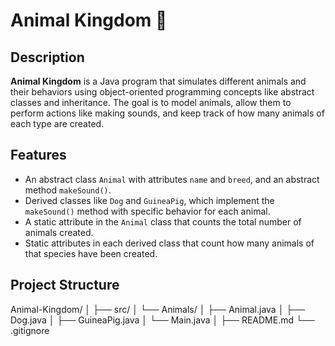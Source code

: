 # Animal Kingdom 🦁

## Description
**Animal Kingdom** is a Java program that simulates different animals and their behaviors using object-oriented programming concepts like abstract classes and inheritance. The goal is to model animals, allow them to perform actions like making sounds, and keep track of how many animals of each type are created.

## Features
- An abstract class `Animal` with attributes `name` and `breed`, and an abstract method `makeSound()`.
- Derived classes like `Dog` and `GuineaPig`, which implement the `makeSound()` method with specific behavior for each animal.
- A static attribute in the `Animal` class that counts the total number of animals created.
- Static attributes in each derived class that count how many animals of that species have been created.

## Project Structure
Animal-Kingdom/
│
├── src/
│   └── Animals/
│       ├── Animal.java
│       ├── Dog.java
│       ├── GuineaPig.java
│       └── Main.java
│
├── README.md
└── .gitignore
